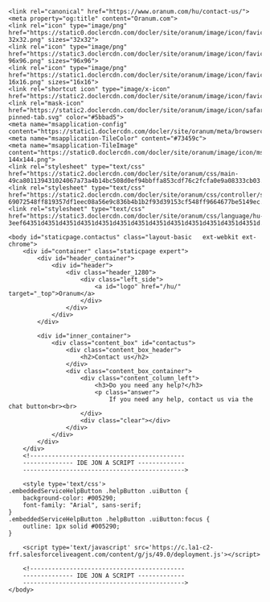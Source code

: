 <html xmlns="http://www.w3.org/1999/xhtml" lang="hu" xml:lang="hu" class=" ext-strict"><head>
	<meta http-equiv="X-UA-Compatible" content="IE=edge">
	<meta http-equiv="Content-Type" content="text/html; charset=utf-8">
	<title>Need help? | Oranum</title>

	<link rel="canonical" href="https://www.oranum.com/hu/contact-us/"><meta property="og:title" content="Oranum.com">
	<link rel="icon" type="image/png" href="https://static0.doclercdn.com/docler/site/oranum/image/icon/favicon-32x32.png" sizes="32x32">
	<link rel="icon" type="image/png" href="https://static3.doclercdn.com/docler/site/oranum/image/icon/favicon-96x96.png" sizes="96x96">
	<link rel="icon" type="image/png" href="https://static1.doclercdn.com/docler/site/oranum/image/icon/favicon-16x16.png" sizes="16x16">
	<link rel="shortcut icon" type="image/x-icon" href="https://static2.doclercdn.com/docler/site/oranum/image/icon/favicon.ico">
	<link rel="mask-icon" href="https://static2.doclercdn.com/docler/site/oranum/image/icon/safari-pinned-tab.svg" color="#5bbad5">
	<meta name="msapplication-config" content="https://static1.doclercdn.com/docler/site/oranum/meta/browserconfig.xml">
	<meta name="msapplication-TileColor" content="#73459c">
	<meta name="msapplication-TileImage" content="https://static0.doclercdn.com/docler/site/oranum/image/icon/mstile-144x144.png">
	<link rel="stylesheet" type="text/css" href="https://static2.doclercdn.com/docler/site/oranum/css/main-49ca801139431024067a73a4b14bc508d0ef94bbffa853cdf76c2fcfa0e9a08333cb03.css">
	<link rel="stylesheet" type="text/css" href="https://static2.doclercdn.com/docler/site/oranum/css/controller/staticpage_controller-69072548ff819357df1eec08a56e9c836b4b1b2f93d39153cf548ff9664677be5149ec.css">
	<link rel="stylesheet" type="text/css" href="https://static3.doclercdn.com/docler/site/oranum/css/language/hu-3eef64351d4351d4351d4351d4351d4351d4351d4351d4351d4351d4351d4351d4351d.css">
	
	<body id="staticpage.contactus" class="layout-basic   ext-webkit ext-chrome">
		<div id="container" class="staticpage expert">
			<div id="header_container">
				<div id="header">
					<div class="header_1280">
						<div class="left_side">
							<a id="logo" href="/hu/" target="_top">Oranum</a>
						</div>
					</div>
				</div>
			</div>

			<div id="inner_container">
				<div class="content_box" id="contactus">
					<div class="content_box_header">
						<h2>Contact us</h2>
					</div>
					<div class="content_box_container">
						<div class="content_column_left">
							<h3>Do you need any help?</h3>
							<p class="answer">
								If you need any help, contact us via the chat button<br><br>
						</div>
						<div class="clear"></div>
					</div>
				</div>
			</div>
		</div>		
		<!-------------------------------------------
		-------------- IDE JON A SCRIPT -------------
		--------------------------------------------->
		
		<style type='text/css'>
	.embeddedServiceHelpButton .helpButton .uiButton {
		background-color: #005290;
		font-family: "Arial", sans-serif;
	}
	.embeddedServiceHelpButton .helpButton .uiButton:focus {
		outline: 1px solid #005290;
	}
</style>

<script type='text/javascript' src='https://service.force.com/embeddedservice/5.0/esw.min.js'></script>
<script type='text/javascript'>
	var initESW = function(gslbBaseURL) {
		embedded_svc.settings.displayHelpButton = true; //Or false
		embedded_svc.settings.language = ''; //For example, enter 'en' or 'en-US'

		//embedded_svc.settings.defaultMinimizedText = '...'; //(Defaults to Chat with an Expert)
		//embedded_svc.settings.disabledMinimizedText = '...'; //(Defaults to Agent Offline)

		//embedded_svc.settings.loadingText = ''; //(Defaults to Loading)
		//embedded_svc.settings.storageDomain = 'yourdomain.com'; //(Sets the domain for your deployment so that visitors can navigate subdomains during a chat session)

		// Settings for Chat
		//embedded_svc.settings.directToButtonRouting = function(prechatFormData) {
			// Dynamically changes the button ID based on what the visitor enters in the pre-chat form.
			// Returns a valid button ID.
		//};
		//embedded_svc.settings.prepopulatedPrechatFields = {}; //Sets the auto-population of pre-chat form fields
		//embedded_svc.settings.fallbackRouting = []; //An array of button IDs, user IDs, or userId_buttonId
		//embedded_svc.settings.offlineSupportMinimizedText = '...'; //(Defaults to Contact Us)

		embedded_svc.settings.enabledFeatures = ['LiveAgent'];
		embedded_svc.settings.entryFeature = 'LiveAgent';

		embedded_svc.init(
			'https://eu13.salesforce.com',
			'https://oranumpilot.secure.force.com/chattest',
			gslbBaseURL,
			'00D2X000000t0ed',
			'Chat_Deployment',
			{
				baseLiveAgentContentURL: 'https://c.la1-c2-frf.salesforceliveagent.com/content',
				deploymentId: '5722X0000008gu3',
				buttonId: '5732X0000008hGj',
				baseLiveAgentURL: 'https://d.la1-c2-frf.salesforceliveagent.com/chat',
				eswLiveAgentDevName: 'EmbeddedServiceLiveAgent_Parent04I2X000000TalyUAC_173bf020b7f',
				isOfflineSupportEnabled: false
			}
		);
	};

	if (!window.embedded_svc) {
		var s = document.createElement('script');
		s.setAttribute('src', 'https://eu13.salesforce.com/embeddedservice/5.0/esw.min.js');
		s.onload = function() {
			initESW(null);
		};
		document.body.appendChild(s);
	} else {
		initESW('https://service.force.com');
	}
</script>
		
		
		<script type='text/javascript' src='https://c.la1-c2-frf.salesforceliveagent.com/content/g/js/49.0/deployment.js'></script>
<script type='text/javascript'>
liveagent.init('https://d.la1-c2-frf.salesforceliveagent.com/chat', '5722X0000008gu3', '00D2X000000t0ed');
</script>
		<!-------------------------------------------
		-------------- IDE JON A SCRIPT -------------
		--------------------------------------------->
	</body>
</html>
